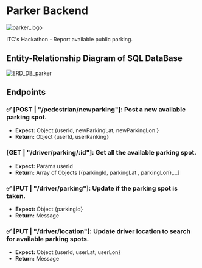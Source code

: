 # Parker Backend

![parker_logo](https://res.cloudinary.com/imgpetapp/image/upload/c_thumb,w_200,g_face/v1641979149/Parker_Logo_malwib.png)

ITC's Hackathon - Report available public parking.

## Entity-Relationship Diagram of SQL DataBase

![ERD_DB_parker](https://res.cloudinary.com/imgpetapp/image/upload/v1641996999/ERD_r88771.png)

## Endpoints

### ✅ [POST | "/pedestrian/newparking"]: Post a new available parking spot.

- **Expect:** Object {userId, newParkingLat, newParkingLon }
- **Return:** Object {userId, userRanking}

### [GET | "/driver/parking/:id"]: Get all the available parking spot.

- **Expect:** Params userId
- **Return:** Array of Objects [{parkingId, parkingLat , parkingLon},...]

### ✅ [PUT | "/driver/parking"]: Update if the parking spot is taken.

- **Expect:** Object {parkingId}
- **Return:** Message

### ✅ [PUT | "/driver/location"]: Update driver location to search for available parking spots.

- **Expect:** Object {userId, userLat, userLon}
- **Return:** Message
